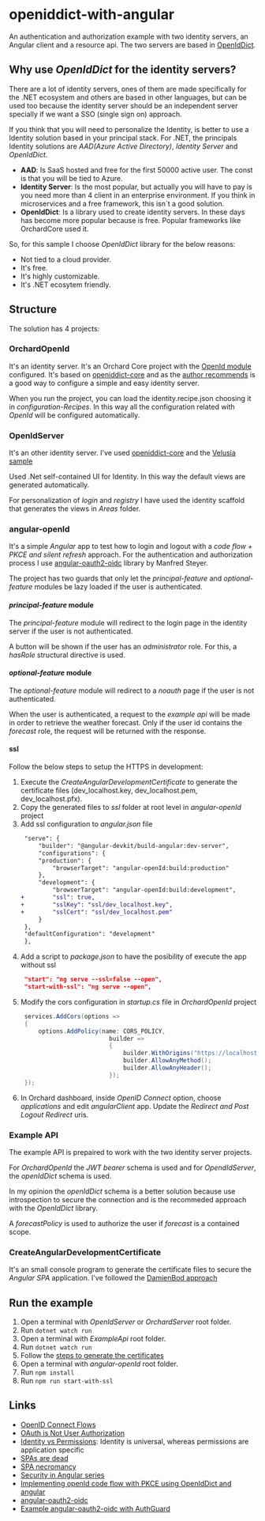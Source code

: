 # openiddict-with-angular

An authentication and authorization example with two identity servers, an Angular client and a resource api.
The two servers are based in [OpenIdDict](https://github.com/openiddict/openiddict-core).

## Why use _OpenIdDict_ for the identity servers?

There are a lot of identity servers, ones of them are made specifically for the .NET ecosystem and others are based in other languages, but can be used too because the identity server should be an independent server specially if we want a SSO (single sign on) approach.

If you think that you will need to personalize the Identity, is better to use a Identity solution based in your principal stack.
For .NET, the principals Identity solutions are _AAD(Azure Active Directory)_, _Identity Server_ and _OpenIdDict_.

* **AAD**: Is SaaS hosted and free for the first 50000 active user. The const is that you will be tied to Azure.
* **Identity Server**: Is the most popular, but actually you will have to pay is you need more than 4 client in an enterprise environment. If you think in microservices and a free framework, this isn´t a good solution.
* **OpenIdDict**: Is a library used to create identity servers. In these days has become more popular because is free. Popular frameworks like OrchardCore used it.

So, for this sample I choose _OpenIdDict_ library for the below reasons:
* Not tied to a cloud provider.
* It's free.
* It's highly customizable.
* It's .NET ecosytem friendly.

## Structure

The solution has 4 projects:

### OrchardOpenId

It's an identity server. 
It's an Orchard Core project with the [OpenId module](https://docs.orchardcore.net/en/dev/docs/reference/modules/OpenId/) configured.
It's based on [openiddict-core](https://github.com/openiddict/openiddict-core) and as the [author recommends](https://github.com/openiddict/openiddict-core#i-want-something-simple-and-easy-to-configure) is a good way to configure a simple and easy identity server.

When you run the project, you can load the identity.recipe.json choosing it in _configuration-Recipes_. In this way all the configuration related with _OpenId_ will be configured automatically.

### OpenIdServer

It's an other identity server.
I've used [openiddict-core](https://github.com/openiddict/openiddict-core) and the [Velusia sample](https://github.com/openiddict/openiddict-samples/tree/dev/samples/Velusia)

Used .Net self-contained UI for Identity. In this way the default views are generated automatically.

For personalization of _login_ and _registry_ I have used the identity scaffold that generates the views in _Areas_ folder.

### angular-openId

It's a simple _Angular_ app to test how to login and logout with a _code flow + PKCE and silent refresh_ approach.
For the authentication and authorization process I use [angular-oauth2-oidc](https://github.com/manfredsteyer/angular-oauth2-oidc) library by Manfred Steyer.

The project has two guards that only let the _principal-feature_ and _optional-feature_ modules be lazy loaded if the user is authenticated.

#### _principal-feature_ module

The _principal-feature_ module will redirect to the login page in the identity server if the user is not authenticated.

A button will be shown if the user has an _administrator_ role. For this, a _hasRole_ structural directive is used.

#### _optional-feature_ module

The _optional-feature_ module will redirect to a _noauth_ page if the user is not authenticated.

When the user is authenticated, a request to the _example api_ will be made in order to retrieve the weather forecast. 
Only if the user id contains the _forecast_ role, the request will be returned with the response.

#### ssl

Follow the below steps to setup the HTTPS in development:

1. Execute the _CreateAngularDevelopmentCertificate_ to generate the certificate files (dev_localhost.key, dev_localhost.pem, dev_localhost.pfx).
2. Copy the generated files to _ssl_ folder at root level in _angular-openId_ project
3. Add ssl configuration to _angular.json_ file
   ``` diff
    "serve": {
        "builder": "@angular-devkit/build-angular:dev-server",
        "configurations": {
        "production": {
            "browserTarget": "angular-openId:build:production"
        },
        "development": {
            "browserTarget": "angular-openId:build:development",
   +        "ssl": true,
   +        "sslKey": "ssl/dev_localhost.key",
   +        "sslCert": "ssl/dev_localhost.pem"
        }
    },
    "defaultConfiguration": "development"
    },
   ```
4. Add a script to _package.json_ to have the posibility of execute the app without ssl
   ``` json
    "start": "ng serve --ssl=false --open",
    "start-with-ssl": "ng serve --open",
   ```
5. Modify the cors configuration in _startup.cs_ file in _OrchardOpenId_ project
   ``` c#
    services.AddCors(options =>
    {
        options.AddPolicy(name: CORS_POLICY,
                            builder =>
                            {
                                builder.WithOrigins("https://localhost:4200");
                                builder.AllowAnyMethod();
                                builder.AllowAnyHeader();
                            });
    });
   ``` 
6. In Orchard dashboard, inside _OpenID Connect_ option, choose _applications_ and edit _angularClient_ app. Update the _Redirect and Post Logout Redirect_ uris.

### Example API

The example API is prepaired to work with the two identity server projects.

For _OrchardOpenId_ the _JWT bearer_ schema is used and for _OpendIdServer_, the _openIdDict_ schema is used.

In my opinion the _openIdDict_ schema is a better solution because use introspection to secure the connection and is the recommeded approach with the _OpenIdDict_ library.

A _forecastPolicy_ is used to authorize the user if _forecast_ is a contained scope.

### CreateAngularDevelopmentCertificate

It's an small console program to generate the certificate files to secure the _Angular SPA_ application.
I've followed the [DamienBod approach](https://damienbod.com/2020/02/04/creating-certificates-in-net-core-for-vue-js-development-using-https/)

## Run the example

1. Open a terminal with _OpenIdServer_ or _OrchardServer_ root folder.
2. Run `dotnet watch run`
3. Open a terminal with _ExampleApi_ root folder.
4. Run `dotnet watch run`
5. Follow the [steps to generate the certificates](#ssl)
6. Open a terminal with _angular-openId_ root folder.
7. Run `npm install`
8. Run `npm run start-with-ssl`

## Links

- [OpenID Connect Flows](https://www.scottbrady91.com/OpenID-Connect/OpenID-Connect-Flows)
- [OAuth is Not User Authorization](https://www.scottbrady91.com/OAuth/OAuth-is-Not-User-Authorization)
- [Identity vs Permissions](https://leastprivilege.com/2016/12/16/identity-vs-permissions/): Identity is universal, whereas permissions are application specific
- [SPAs are dead](https://leastprivilege.com/2020/03/31/spas-are-dead/)
- [SPA necromancy](https://infi.nl/nieuws/spa-necromancy/)
- [Security in Angular series](https://www.codemag.com/Article/1805021/Security-in-Angular-Part-1)
- [Implementing openId code flow with PKCE using OpenIdDict and angular](https://damienbod.com/2017/04/11/implementing-openid-implicit-flow-using-openiddict-and-angular/)
- [angular-oauth2-oidc](https://github.com/manfredsteyer/angular-oauth2-oidc)
- [Example angular-oauth2-oidc with AuthGuard](https://github.com/jeroenheijmans/sample-angular-oauth2-oidc-with-auth-guards/)